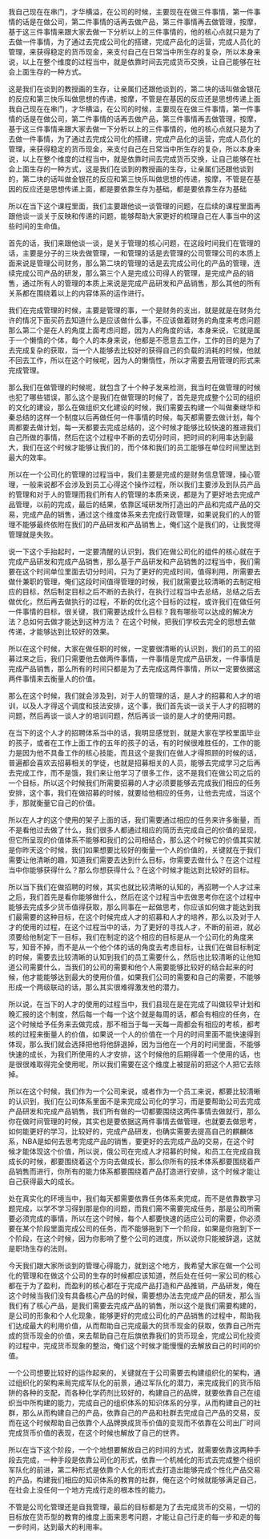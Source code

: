 我自己现在在串门，才华横溢，在公司的时候，主要现在在做三件事情，第一件事情的话是在做公司，第二件事情的话再去做产品，第三件事情再去做管理，按摩，基于这三件事情来跟大家去做一下分析以上的三件事情的，他的核心点就只是为了去做一件事情，为了通过去完成公司化的搭建，完成产品化的运营，完成人员化的管理，来获得稳定的货币现金，来支付自己在日常当中所生存的复杂，所以本身来说，以上在整个维度的过程当中，就是依靠时间去完成货币交换，让自己能够在社会上面生存的一种方式。

这是我们在谈到的教授画的生存，让亲属们还跟他谈到的，第二块的话叫做金银花的反应和第三快乐叫做思想的传递，按摩，不管是在基因的反应还是思想传递上面我自己现在在串门，才华横溢，在公司的时候，主要现在在做三件事情，第一件事情的话是在做公司，第二件事情的话再去做产品，第三件事情再去做管理，按摩，基于这三件事情来跟大家去做一下分析以上的三件事情的，他的核心点就只是为了去做一件事情，为了通过去完成公司化的搭建，完成产品化的运营，完成人员化的管理，来获得稳定的货币现金，来支付自己在日常当中所生存的复杂，所以本身来说，以上在整个维度的过程当中，就是依靠时间去完成货币交换，让自己能够在社会上面生存的一种方式，这是我们在谈到的教授画的生存，让亲属们还跟他谈到的，第二块的话叫做金银花的反应和第三快乐叫做思想的传递，按摩，不管是在基因的反应还是思想传递上面，都是要依靠生存为基础，都是要依靠生存为基础

所以在当下这个课程里面，我们主要跟他谈一谈管理的问题，在后续的课程里面再跟他谈一谈关于反映和传递的问题，能够帮助大家更好的梳理自己在人事当中的这些时间的生命值。

首先的话，我们来跟他谈一谈，是关于管理的核心问题，在这段时间我们在管理的话，主要是分子的三块去做管理，一和管理的话是去管理的公司管理公司的本质上面来说是管理公司财务，那么第二块的管理的话是去完成公司化的产品的管理，连续完成公司产品的研发，那么第三个人是完成公司得人的管理，是完成产品的销售，通过所有人的管理的本质上来说是完成产品研发和产品销售，那么其他的所有关系都在围绕着以上的内容体系的运作进行。

我们在完成管理的时候，主要是管理的事，一个是财务的支出，就是就是在财务允许的情况下面买药去知道什么是应该做什么事，不应该做着财务的角度来考虑问题那么第二个是在人的角度上面考虑问题，因为人的角度的话，本身来说，它就是属于一个懒惰的个体，每个人的本身来说，他都是不愿意去工作，工作的目的是为了去完成复杂的获取，当一个人能够去比较好的获得自己的负载的消耗的时候，他就不回去工作，所以在这个时候呢，因为人的懒惰性，所以才需要去用管理的形式来完成管理。

那么我们在做管理的时候呢，就包含了十个种子发来检测，我当时在做管理的时候也犯了哪些错误，那么这个是我们在做管理的时候了，首先是完成整个公司的组织的文化的建设，那么在做组织文化建设的时候，我们需要去构建一个叫做秦继华和秦总结的这样一个制度以后再做任何一件事情的时候，每天都需要去做计划，每个周都要去做计划，每一天都要去完成总结的，这个时候才能够比较快速的推进我们自己所做的事情，然后在这个过程中不断的去切分时间，把时间的利用率达到最大，我们在这个时候才能够让我们的，而个体和我们的员工能够在单位时间里达到最大的效率。

所以在一个公司化的管理的过程当中，我们主要是完成的是财务信息管理，操心管理，一般来说都不会涉及到员工心得这个操作过程，所以我们主要涉及到队员产品的管理和对于人的管理而我们所有人的管理的本质来说，都是为了更好地去完成产品管理，以前的完成，最后的结果，依靠区域研发所打造出的产品和完成产品的交易，完成产品的销售，通过这个维度体系来去完成行政管理，如果说我们的人的管理不能够最终依附在我们的产品研发和产品销售上，俺们这个是我们的，让我觉得管理就是失败。

说一下这个手抬起时，一定要清醒的认识到，我们在做公司化的组件的核心就在于完成产品研发和完成产品销售，那么基于产品研发和产品销售的过程当中，我们需要在这个时间单位里面去切分时间，只为了更好的完成时间，值得利用，所需要去做什兼职的管理，俺们这段时间值得管理的时候，我们就需要比较清晰的去制定相应的目标，然后制定目标之后不断的去执行，在执行过程当中去总结，总结之后去做优化，然后再去做执行的过程，不断的优化这个目标的过程，或许我们在做任何一件事情的目标，很关键，我们需要达成什么目标？我有哪些可以达成的解决方法？总如何去做才能达到这种方法？ 在这个时候，把我们学校去完全的思想去做传递，才能够达到比较好的效果。

所以在这个时候，大家在做任职的时候，一定要很清晰的认识到，我们的员工的招募过来之后，我们只需要他去做两件事情，一件事情是完成产品研发，一件事情是完成产品销售，那么所有的时间只都是为了去完成这两件事情，所以一定要依据这两件事情来去衡量人的价值。

那么在这个时候，我们就会涉及到，对于人的管理的话，是人才的招募和人才的培训，以及人才得这个调度和技法安排，这个事，我们首先谈一谈关于人才的招聘的问题，然后再谈一谈人才的培训问题，然后再谈一谈的是人才的使用问题。

在当下的这个人才的招聘体系当中的话，我明显感觉到，就是大家在学校里面毕业的孩子，或者在工作上面工作的五年的孩子的话，有的时候很难胜任的，工作的能力是因为他不具备工作的核心技能，而且这个是我们在做人才得照顾的时候的话，普遍都会喜欢去招募相关的学徒，也就是招募相关的人员，能够去完成学习之后再去完成工作，而不是饿，我们来让他学习了很多工作，这不是我们在做公司之后的一个目标，所以这个时候我们所需要招募的人才必须要能够去完成我们相应的任务安排，这个事，我们在做招募的时候，就要给他相应的任务，让他去完成，当这个手，那就衡量它自己的价值。

所以在人才的这个使用的架子上面的话，我们需要通过相应的任务来许多衡量，而不是看他过去做了什么，我们很多人都通过相应的简历去完成自己的价值的呈现，但它所呈现的价值体系不能够和我们的公司相结合，那么这个时候它的价值其实就是你昨天这个时候，我们如果想要比较好的衡量一个人的价值的，关键就在于我们需要让他清晰的趣，知道我们需要去达到什么目标，你需要去做什么？在这个过程当中你能够获得什么？那么你想获得什么？在这个时候才能达到比较好的目标。

所以当下我们在做招聘的时候，其实也就比较清晰的认知的，再招聘一个人才过来之后，我们首先是看你能够做什么，然后在这个过程当中去做思考你在这个过程中能够去完成多少货币值得获取，那么同事在一起做思考，你应该如何做才能达到我们最需要的这种目标，在这个时候完成人才的招募和人才的培养，那么以及对于人才的使用的过程，在这个过程当中的话，为了更好的寻找人才，不断的前进，就必须要给他制定下一目标，我们在制定的这个相应的目标是从一个公司化的角度来写，知音不掉，而不是从一个他个体的话的角度去考虑目标，让我们在做目标制定的时候，需要去比较清晰的认知到我们的员工需要什么，然后也比较清晰的让他知道公司需要什么，当我们的公司的需要和他个人需要能够比较好的结合起来的时候，他才能能够达到最大的使用价值，如果我们公司的需要和自己的需要，不能够形成一个两级联动的话，那么其实很难得激发他的潜力。

所以说，在当下的人才的使用的过程当中，我们县现在是在完成了叫做较早计划和晚汇报的这个制度，然后每一个每一个这个就是每周的话，都会有相应的任务，在这个时候给予任务来去做完成，那不相当于每一天每一周都会有相应的考核，都考核的过程来衡量人的价值，如果说一个人的价值在一个月的时间里面不能快速得到体现，那么我们就会选择把他将他辞退掉，因为当他在一个月的时间里面，不能够快速的成长，为我们所使用的人才安排，这个时候他的后期得着一个使用的话，也是很很难取得完全使用呢，所以我们需要在这个维度上被提前的把这个人把它去除掉。

所以在这个时候，我们作为一个公司来说，或者作为一个员工来说，都要比较清晰的认识到，我们在公司体系里面不是来完成公司化的学习，而是要帮助公司去完成产品研发和完成产品销售，我们所有做的一切都要围绕这两件事情去做就行，那么你在做时间管理的时候，其实也是要依据这两件事情去做管理，也就要去做思考，如何能更好的学习，比较好的，完成产品研发，也确实需要去提高自己的麒麟体系，NBA是如何去思考完成产品的销售，要更好的去完成产品的交易，在这个时候才能体现这个价值，所以说，俄公司在完成人才招募的时候，和员工在完成自我成长的时候，都要围绕着这个方向去做成长，那么你所有的技术体系都要围绕着产品销售而进行，你所有的能力体系都要围绕着产品打造进行安排，这个时候才能让自己获得最大的成长。

处在真实化的环境当中，我们每天都需要依靠任务体系来完成，而不是依靠数学习题完成，以学不学习得到那是你的问题，而我们需不需要完成任务，那是公司所需要必须完成的事情，所以在这个时候，每个人都要快速的适应公司的需要，你必须要在某个阶段里面完成公司的任务，而不能够拖到下一个阶段，如果是你拖到下一个阶段，在这个时候，因为你影响了整个公司的进度，所以说你只能被辞退，这就是职场生存的法则。

今天我们跟大家所谈到的管理心得能力，就到这个地方，我希望大家在做一个公司化的管理和在做这个公司的生存的时候都应该知道，然后处在任何一家公司的核心都在于为了盈利，而盈利的核心都在于完成产品打造和产品推销，产品研发，俺在这个时候当我们没有具备核心产品的时候，需要想办法去完成产品的研发，那么当我们有了核心产品，是我们需要去完成产品的销售，所以这个是我们需要构建的，是公司的形象和个人化现象，能够更好的完成公司化的产品销售的过程中，帮助我们达成最大的利用价值，从而帮助自己完成最大的货币现金的获取，依靠自己所完成的货币现金的价值，来去帮助自己在后旗依靠我们的货币现金，完成公司化投资的过程中，完成货币现象的整治，俺们这个时候才能慢慢的去解放自己的时间的价值。

一个公司想要比较好的运作起来的，关键就在于公司需要去构建组织化的架构，通过组织化的架构来局完成军队化的前景，通过军队化的潜力，来完成我们的货币陷阱的各种的支配，而各种化学药剂比较好的，构建自己的品牌，就要依靠自己在组织当中所构建的能力，完成自己的组织体系的知识体系的分享，从而构建自己的社群，那么从而构建自己的产品，依靠自己的产品和社群去完成自己产品的交易，反而在这个时候帮助自己依靠个人品牌换成货币价值的变现而不依靠在公司出厂时间完成货币价值的表现，在这个时候也解放了自己的世界。

所以在当下这个阶段，一个个地想要解放自己的时间的方式，就需要依靠这两种手段去完成，一种手段是依靠公司化的形式，依靠一个机械化的形式去完成整个组织军队化的前进，第二种形式是依靠个人化的形式去打造出能够完成个性化产品交易的产品，构建我们相应的知识体系的教育的社群，俺在这个时候就能够满足自己，在社会上没任何一个地方完成行走的根本性的能力。

不管是公司化管理还是自我管理，最后的目标都是为了去完成货币的交易，一切的目标放在货币型的教育的维度上面来思考问题，才能让自己行走的每一步和走的每一步时间，达到最大的利用率。
